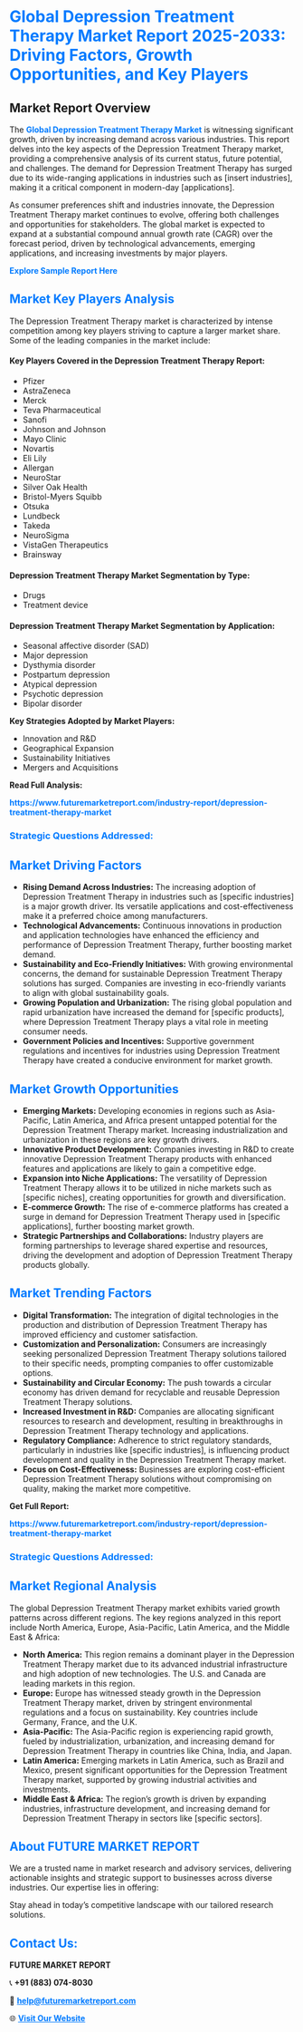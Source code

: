 <h1 style="color: #007BFF;">Global Depression Treatment Therapy Market Report 2025-2033: Driving Factors, Growth Opportunities, and Key Players</h1>

<section id="overview">
<h2>Market Report Overview</h2>
<p>The <a href="https://www.futuremarketreport.com/industry-report/depression-treatment-therapy-market" style="color: #007BFF; text-decoration: none;"><strong>Global Depression Treatment Therapy Market</strong></a> is witnessing significant growth, driven by increasing demand across various industries. This report delves into the key aspects of the Depression Treatment Therapy market, providing a comprehensive analysis of its current status, future potential, and challenges. The demand for Depression Treatment Therapy has surged due to its wide-ranging applications in industries such as [insert industries], making it a critical component in modern-day [applications].</p>
<p>As consumer preferences shift and industries innovate, the Depression Treatment Therapy market continues to evolve, offering both challenges and opportunities for stakeholders. The global market is expected to expand at a substantial compound annual growth rate (CAGR) over the forecast period, driven by technological advancements, emerging applications, and increasing investments by major players.</p>
</section>

<section id="overview">
<p><a href="https://www.futuremarketreport.com/request-sample/reportId=82722" style="color: #007BFF; text-decoration: none;"><strong>Explore Sample Report Here</strong></a></p>
</section>

<section id="key-players">
<h2 style="color: #007BFF;">Market Key Players Analysis</h2>
<p>The Depression Treatment Therapy market is characterized by intense competition among key players striving to capture a larger market share. Some of the leading companies in the market include:</p>
<h4>Key Players Covered in the Depression Treatment Therapy Report:</h4>
<ul><li>Pfizer</li><li>AstraZeneca</li><li>Merck</li><li>Teva Pharmaceutical</li><li>Sanofi</li><li>Johnson and Johnson</li><li>Mayo Clinic</li><li>Novartis</li><li>Eli Lily</li><li>Allergan</li><li>NeuroStar</li><li>Silver Oak Health</li><li>Bristol-Myers Squibb</li><li>Otsuka</li><li>Lundbeck</li><li>Takeda</li><li>NeuroSigma</li><li>VistaGen Therapeutics</li><li>Brainsway</li></ul>
<h4>Depression Treatment Therapy Market Segmentation by Type:</h4>
<ul><li>Drugs</li><li>Treatment device</li></ul>

<h4>Depression Treatment Therapy Market Segmentation by Application:</h4>
<ul><li>Seasonal affective disorder (SAD)</li><li>Major depression</li><li>Dysthymia disorder</li><li>Postpartum depression</li><li>Atypical depression</li><li>Psychotic depression</li><li>Bipolar disorder</li></ul>
<p><strong>Key Strategies Adopted by Market Players:</strong></p>
<ul>
<li>Innovation and R&D</li>
<li>Geographical Expansion</li>
<li>Sustainability Initiatives</li>
<li>Mergers and Acquisitions</li>
</ul>
</section>

<section>
<p><strong>Read Full Analysis: </strong></p><a href="https://www.futuremarketreport.com/industry-report/depression-treatment-therapy-market" style="color: #007BFF; text-decoration: none;"><strong>https://www.futuremarketreport.com/industry-report/depression-treatment-therapy-market</strong></a>
<h3 style="color: #007BFF;">Strategic Questions Addressed:</h3>
</section>

<section id="driving-factors">
<h2 style="color: #007BFF;">Market Driving Factors</h2>
<ul>
<li><strong>Rising Demand Across Industries:</strong> The increasing adoption of Depression Treatment Therapy in industries such as [specific industries] is a major growth driver. Its versatile applications and cost-effectiveness make it a preferred choice among manufacturers.</li>
<li><strong>Technological Advancements:</strong> Continuous innovations in production and application technologies have enhanced the efficiency and performance of Depression Treatment Therapy, further boosting market demand.</li>
<li><strong>Sustainability and Eco-Friendly Initiatives:</strong> With growing environmental concerns, the demand for sustainable Depression Treatment Therapy solutions has surged. Companies are investing in eco-friendly variants to align with global sustainability goals.</li>
<li><strong>Growing Population and Urbanization:</strong> The rising global population and rapid urbanization have increased the demand for [specific products], where Depression Treatment Therapy plays a vital role in meeting consumer needs.</li>
<li><strong>Government Policies and Incentives:</strong> Supportive government regulations and incentives for industries using Depression Treatment Therapy have created a conducive environment for market growth.</li>
</ul>
</section>

<section id="growth-opportunities">
<h2 style="color: #007BFF;">Market Growth Opportunities</h2>
<ul>
<li><strong>Emerging Markets:</strong> Developing economies in regions such as Asia-Pacific, Latin America, and Africa present untapped potential for the Depression Treatment Therapy market. Increasing industrialization and urbanization in these regions are key growth drivers.</li>
<li><strong>Innovative Product Development:</strong> Companies investing in R&D to create innovative Depression Treatment Therapy products with enhanced features and applications are likely to gain a competitive edge.</li>
<li><strong>Expansion into Niche Applications:</strong> The versatility of Depression Treatment Therapy allows it to be utilized in niche markets such as [specific niches], creating opportunities for growth and diversification.</li>
<li><strong>E-commerce Growth:</strong> The rise of e-commerce platforms has created a surge in demand for Depression Treatment Therapy used in [specific applications], further boosting market growth.</li>
<li><strong>Strategic Partnerships and Collaborations:</strong> Industry players are forming partnerships to leverage shared expertise and resources, driving the development and adoption of Depression Treatment Therapy products globally.</li>
</ul>
</section>

<section id="trending-factors">
<h2 style="color: #007BFF;">Market Trending Factors</h2>
<ul>
<li><strong>Digital Transformation:</strong> The integration of digital technologies in the production and distribution of Depression Treatment Therapy has improved efficiency and customer satisfaction.</li>
<li><strong>Customization and Personalization:</strong> Consumers are increasingly seeking personalized Depression Treatment Therapy solutions tailored to their specific needs, prompting companies to offer customizable options.</li>
<li><strong>Sustainability and Circular Economy:</strong> The push towards a circular economy has driven demand for recyclable and reusable Depression Treatment Therapy solutions.</li>
<li><strong>Increased Investment in R&D:</strong> Companies are allocating significant resources to research and development, resulting in breakthroughs in Depression Treatment Therapy technology and applications.</li>
<li><strong>Regulatory Compliance:</strong> Adherence to strict regulatory standards, particularly in industries like [specific industries], is influencing product development and quality in the Depression Treatment Therapy market.</li>
<li><strong>Focus on Cost-Effectiveness:</strong> Businesses are exploring cost-efficient Depression Treatment Therapy solutions without compromising on quality, making the market more competitive.</li>
</ul>
</section>

<section>
<p><strong>Get Full Report: </strong></p><a href="https://www.futuremarketreport.com/industry-report/depression-treatment-therapy-market" style="color: #007BFF; text-decoration: none;"><strong>https://www.futuremarketreport.com/industry-report/depression-treatment-therapy-market</strong></a>
<h3 style="color: #007BFF;">Strategic Questions Addressed:</h3>
</section>


<section id="regional-analysis">
<h2 style="color: #007BFF;">Market Regional Analysis</h2>
<p>The global Depression Treatment Therapy market exhibits varied growth patterns across different regions. The key regions analyzed in this report include North America, Europe, Asia-Pacific, Latin America, and the Middle East & Africa:</p>
<ul>
<li><strong>North America:</strong> This region remains a dominant player in the Depression Treatment Therapy market due to its advanced industrial infrastructure and high adoption of new technologies. The U.S. and Canada are leading markets in this region.</li>
<li><strong>Europe:</strong> Europe has witnessed steady growth in the Depression Treatment Therapy market, driven by stringent environmental regulations and a focus on sustainability. Key countries include Germany, France, and the U.K.</li>
<li><strong>Asia-Pacific:</strong> The Asia-Pacific region is experiencing rapid growth, fueled by industrialization, urbanization, and increasing demand for Depression Treatment Therapy in countries like China, India, and Japan.</li>
<li><strong>Latin America:</strong> Emerging markets in Latin America, such as Brazil and Mexico, present significant opportunities for the Depression Treatment Therapy market, supported by growing industrial activities and investments.</li>
<li><strong>Middle East & Africa:</strong> The region’s growth is driven by expanding industries, infrastructure development, and increasing demand for Depression Treatment Therapy in sectors like [specific sectors].</li>
</ul>
</section>

<footer>
<h2 style="color: #007BFF;">About FUTURE MARKET REPORT</h2>
<p>We are a trusted name in market research and advisory services, delivering actionable insights and strategic support to businesses across diverse industries. Our expertise lies in offering:</p>

<p>Stay ahead in today’s competitive landscape with our tailored research solutions.</p>

<h2 style="color: #007BFF;">Contact Us:</h2>
<p><strong>FUTURE MARKET REPORT</strong></p>
<p>📞 <strong>+91 (883) 074-8030</strong></p>
<p>📧 <strong><a href="mailto:help@futuremarketreport.com" style="color: #007BFF;">help@futuremarketreport.com</a></strong></p>
<p>🌐 <strong><a href="https://www.futuremarketreport.com/" style="color: #007BFF;">Visit Our Website</a></strong></p>
</footer>